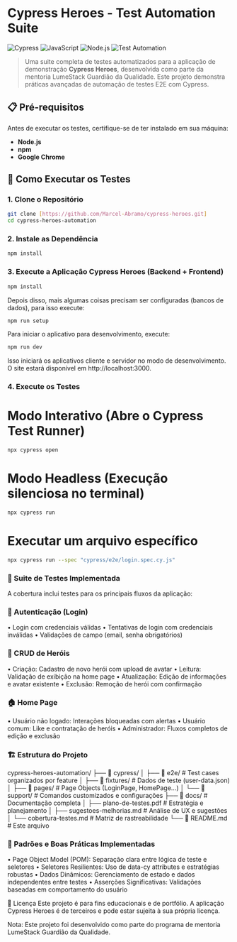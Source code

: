 # Cypress Heroes - Test Automation Suite

![Cypress](https://img.shields.io/badge/Cypress-12.0.0-brightgreen)
![JavaScript](https://img.shields.io/badge/JavaScript-ES6%2B-yellow)
![Node.js](https://img.shields.io/badge/Node.js-18%2B-green)
![Test Automation](https://img.shields.io/badge/Test%20Automation-E2E%20%2F%20UI-orange)

> Uma suite completa de testes automatizados para a aplicação de demonstração **Cypress Heroes**, desenvolvida como parte da mentoria LumeStack Guardião da Qualidade. Este projeto demonstra práticas avançadas de automação de testes E2E com Cypress.

## 📋 Pré-requisitos

Antes de executar os testes, certifique-se de ter instalado em sua máquina:

- **Node.js** 
- **npm** 
- **Google Chrome**

## 🚀 Como Executar os Testes

### 1. Clone o Repositório
```bash
git clone [https://github.com/Marcel-Abramo/cypress-heroes.git]
cd cypress-heroes-automation
```

### 2. Instale as Dependência
```bash
npm install
```

### 3. Execute a Aplicação Cypress Heroes (Backend + Frontend)
```sh
npm install
```

Depois disso, mais algumas coisas precisam ser configuradas (bancos de dados), para isso execute:

```sh
npm run setup
```

Para iniciar o aplicativo para desenvolvimento, execute:

```sh
npm run dev
```

Isso iniciará os aplicativos cliente e servidor no modo de desenvolvimento. O site estará
disponível em http://localhost:3000.

### 4. Execute os Testes

# Modo Interativo (Abre o Cypress Test Runner)
```bash
npx cypress open
```
# Modo Headless (Execução silenciosa no terminal)
```bash
npx cypress run
```
# Executar um arquivo específico
```bash
npx cypress run --spec "cypress/e2e/login.spec.cy.js"
```
### 🧪 Suite de Testes Implementada

A cobertura inclui testes para os principais fluxos da aplicação:

### 🔐 Autenticação (Login)
• Login com credenciais válidas
• Tentativas de login com credenciais inválidas
• Validações de campo (email, senha obrigatórios)

### 🦸 CRUD de Heróis
• Criação: Cadastro de novo herói com upload de avatar
• Leitura: Validação de exibição na home page
• Atualização: Edição de informações e avatar existente
• Exclusão: Remoção de herói com confirmação

### 🏠 Home Page
• Usuário não logado: Interações bloqueadas com alertas
• Usuário comum: Like e contratação de heróis
• Administrador: Fluxos completos de edição e exclusão

### 🏗️ Estrutura do Projeto

cypress-heroes-automation/
├── 📁 cypress/
│   ├── 📁 e2e/               # Test cases organizados por feature
│   ├── 📁 fixtures/          # Dados de teste (user-data.json)
│   ├── 📁 pages/             # Page Objects (LoginPage, HomePage...)
│   └── 📁 support/           # Comandos customizados e configurações
├── 📁 docs/                  # Documentação completa
│   ├── plano-de-testes.pdf   # Estratégia e planejamento
│   ├── sugestoes-melhorias.md # Análise de UX e sugestões
│   └── cobertura-testes.md   # Matriz de rastreabilidade
└── 📄 README.md              # Este arquivo

### 🧩 Padrões e Boas Práticas Implementadas
• Page Object Model (POM): Separação clara entre lógica de teste e seletores
• Seletores Resilientes: Uso de data-cy attributes e estratégias robustas
• Dados Dinâmicos: Gerenciamento de estado e dados independentes entre testes
• Asserções Significativas: Validações baseadas em comportamento do usuário

📝 Licença
Este projeto é para fins educacionais e de portfólio. A aplicação Cypress Heroes é de terceiros e pode estar sujeita à sua própria licença.

Nota: Este projeto foi desenvolvido como parte do programa de mentoria LumeStack Guardião da Qualidade.
